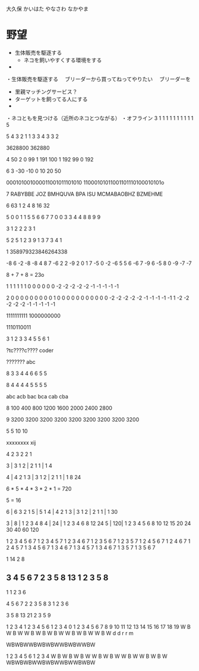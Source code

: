 
大久保
かいはた
やなさわ
なかやま


# 野望
* 生体販売を駆逐する
  * ネコを飼いやすくする環境をする
* 
・生体販売を駆逐する
　ブリーダーから買ってねってやりたい
　ブリーダーを

* 里親マッチングサービス？
* ターゲットを飼ってる人にする
*

・ネコともを見つける（近所のネコとつながる）
・オフライン
3
1 1 1
1 1 1
1 1 1
1
5

5 4 3
2 1 1
3 3 4
3 3 2

3628800
362880

4
50 2 0
99 1 191
100 1 192
99 0 192


6 3
-30 -10 0 10 20 50

000101001000011001011101010
11000101011001101110100010101o


7
RABYBBE
JOZ
BMHQUVA
BPA
ISU
MCMABAOBHZ
BZMEHME


6 63
1 2 4 8 16 32


5
0 0
1 1
5 5
6 6
7 7
0 0
3 3
4 4
8 8
9 9

3
1 2 2
2 3 1

5
2 5 1
2 3 9
1 3 7
3 4 1



1 358979323846264338

-8  6 -2 -8 -8  4 8  7 -6  2 2
-9  2  0  1  7 -5 0 -2 -6  5 5
 6 -6  7 -9  6 -5 8  0 -9 -7 -7


 8 + 7 + 8 = 23o

1
1 1 1 1 1 0 0 0 0 0
0 -2 -2 -2 -2 -2 -1 -1 -1 -1 -1

2
0 0 0 0 0 0 0 0 0 1
0 0 0 0 0 0 0 0 0 0 
0 -2 -2 -2 -2 -2 -1 -1 -1 -1 -1
1 -2 -2 -2 -2 -2 -1 -1 -1 -1 -1


1111111111
1000000000

1110110011


3
1 2 3
3 4 5
5 6 1

?tc????c????
coder

???????
abc

8
3 3 4 4 6 6 5 5

8
4 4 4 4 5 5 5 5

abc
acb
bac
bca
cab
cba

8
100 400 800 1200 1600 2000 2400 2800

9
3200 3200 3200 3200 3200 3200 3200 3200 3200

5
5
10
10

xxxxxxxx
xij

4 2 3 2 2 1

3 | 3 1
2 | 2 1
1 | 1
4

4 | 4 2 1
3 | 3 1
2 | 2 1
1 | 1
8
24

6 * 5 * 4 * 3 * 2 * 1 = 720

5 = 16

6 | 6 3 2 1
5 | 5 1
4 | 4 2 1
3 | 3 1
2 | 2 1
1 | 1
30

3 | 8  | 1 2 3 4     8
4 | 24 | 1 2 3 4 6   8    12       24
5 | 120| 1 2 3 4 5 6 8 10 12 15 20 24 30 40 60 120


1 2 3 4 5 6 7
1 2 3 4 5 7
1 2 3 4 6 7
1 2 3 5 6 7
1 2 3 5 7
1 2 4 5 6 7
1 2 4 6 7
1 2 4 5 7
1 3 4 5 6 7
1 3 4 6 7
1 3 4 5 7
1 3 4 6 7
1 3 5 7
1 3 5 6 7

1 14
2 8

3 4 5 6 7
2 3 5 8 13
1 2 3 5 8
---------
1 1 2 3 6

  4 5 6 7
2 2 3 5 8
3 1 2 3 6

3 5 8 13 21
  2 3 5  9

1 2 3 4   1 2 3 4 5 6     1  2  3  4
0 1 2 3 4 5 6 7 8 9 10 11 12 13 14 15 16 17 18 19
W B W B W W B W B W B  W  W  B  W  B  W  W  B  W
d d r r m

WBWBWWBWBWBWWBWBWWBW

1 2 3 4 5 6   1 2 3 4
W B W B W B W W B W B W W B W W B W B W
WBWBWBWWBWBWWBWWBWBW